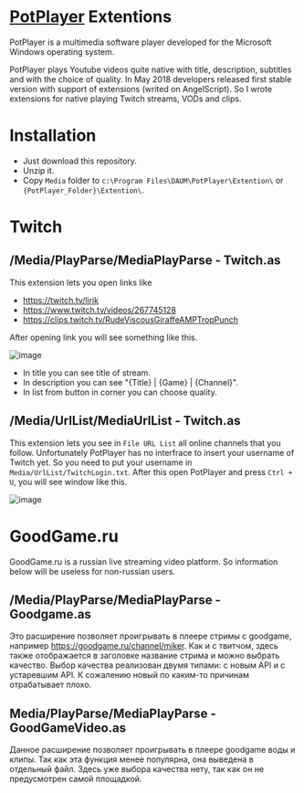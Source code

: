 # [PotPlayer](http://potplayer.daum.net) Extentions
PotPlayer is a multimedia software player developed for the Microsoft Windows operating system.

PotPlayer plays Youtube videos quite native with title, description, subtitles and with the choice of quality.
In May 2018 developers released first stable version with support of extensions (writed on AngelScript).
So I wrote extensions for native playing Twitch streams, VODs and clips.

# Installation
- Just download this repository.
- Unzip it.
- Copy `Media` folder to `c:\Program Files\DAUM\PotPlayer\Extention\` or `{PotPlayer_Folder}\Extention\`.

# Twitch
## /Media/PlayParse/MediaPlayParse - Twitch.as
This extension lets you open links like 
- https://twitch.tv/lirik
- https://www.twitch.tv/videos/267745128
- https://clips.twitch.tv/RudeViscousGiraffeAMPTropPunch

After opening link you will see something like this.

![image](https://user-images.githubusercontent.com/4051126/41672554-ddb5afa0-74c2-11e8-9f0b-244ba6e95fb5.png)
- In title you can see title of stream.
- In description you can see "{Title} | {Game} | {Channel}".
- In list from button in corner you can choose quality.

## /Media/UrlList/MediaUrlList - Twitch.as
This extension lets you see in `File URL List` all online channels that you follow.
Unfortunately PotPlayer has no interfrace to insert your username of Twitch yet.
So you need to put your username in `Media/UrlList/TwitchLogin.txt`.
After this open PotPlayer and press `Ctrl + U`, you will see window like this.

![image](https://user-images.githubusercontent.com/4051126/41672965-0ed9f11c-74c4-11e8-8643-efe8622cca91.png)

# GoodGame.ru
GoodGame.ru is a russian live streaming video platform. So information below will be useless for non-russian users.

## /Media/PlayParse/MediaPlayParse - Goodgame.as
Это расширение позволяет проигрывать в плеере стримы с goodgame, например https://goodgame.ru/channel/miker.
Как и с твитчом, здесь также отображается в заголовке название стрима и можно выбрать качество.
Выбор качества реализован двумя типами: с новым API и с устаревшим API. К сожалению новый по каким-то причинам отрабатывает плохо.

## Media/PlayParse/MediaPlayParse - GoodGameVideo.as
Данное расширение позволяет проигрывать в плеере goodgame воды и клипы. 
Так как эта функция менее популярна, она выведена в отдельный файл.
Здесь уже выбора качества нету, так как он не предусмотрен самой площадкой.
